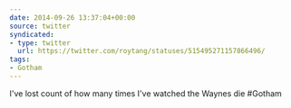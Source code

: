 ```yaml
---
date: 2014-09-26 13:37:04+00:00
source: twitter
syndicated:
- type: twitter
  url: https://twitter.com/roytang/statuses/515495271157866496/
tags:
- Gotham
---
```


I've lost count of how many times I've watched the Waynes die #Gotham